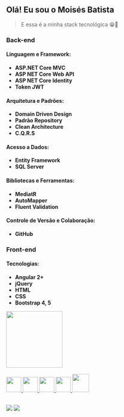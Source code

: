         
## Olá! Eu sou o Moisés Batista 
> E essa é a minha stack tecnológica  😁🌱 

### Back-end

#### Linguagem e Framework:
- **ASP.NET Core MVC**
 - **ASP NET Core Web API**
 - **ASP NET Core Identity**
- **Token JWT**

#### Arquitetura e Padrões:
- **Domain Driven Design**
- **Padrão Repository**
- **Clean Architecture**
- **C.Q.R.S**

#### Acesso a Dados:
- **Entity Framework**
- **SQL Server**

#### Bibliotecas e Ferramentas:
- **MediatR**
- **AutoMapper**
- **Fluent Validation**

#### Controle de Versão e Colaboração:
- **GitHub**

### Front-end

#### Tecnologias:
- **Angular 2+**
- **jQuery**
- **HTML**
- **CSS**
- **Bootstrap 4, 5**

<div>
  <a href="https://github.com/mooizabaatista">
  
  <img height="150em" src="https://github-readme-stats.vercel.app/api/top-langs/?username=mooizabaatista&layout=compact&langs_count=7&theme=solarized-dark"/>
</div>
  
<div style="display: inline_block"><br>
  <img src="https://cdn.jsdelivr.net/gh/devicons/devicon/icons/html5/html5-original.svg" width="40" height="40"/> 
  <img src="https://cdn.jsdelivr.net/gh/devicons/devicon/icons/css3/css3-original.svg" width="40" height="40"/> 
  <img src="https://cdn.jsdelivr.net/gh/devicons/devicon/icons/javascript/javascript-original.svg" width="40" height="40"/> 
  <img src="https://cdn.jsdelivr.net/gh/devicons/devicon/icons/csharp/csharp-original.svg" width="40" height="40" /> 
  <img src="https://cdn.jsdelivr.net/gh/devicons/devicon@latest/icons/angular/angular-original.svg" width="45" height="48" />
          
</div>
  <br>
<div> 

 <a href = "mailto:batistamz@gmail.com"><img src="https://img.shields.io/badge/-Gmail-%23333?style=for-the-badge&logo=gmail&logoColor=white" target="_blank"></a>
  <a href="https://www.linkedin.com/in/mois%C3%A9s-batista-da-silva-8496541bb/" target="_blank"><img src="https://img.shields.io/badge/-LinkedIn-%230077B5?style=for-the-badge&logo=linkedin&logoColor=white" target="_blank"></a>
</div>
          
